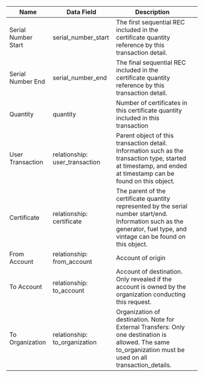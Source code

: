 | Name                | Data Field                     | Description                                                                                                                                                               |   |
|---------------------|--------------------------------|---------------------------------------------------------------------------------------------------------------------------------------------------------------------------|---|
| Serial Number Start | serial\_number\_start            | The first sequential REC included in the certificate quantity reference by this transaction detail.                                                                       |   |
| Serial Number End   | serial\_number\_end              | The final sequential REC included in the certificate quantity reference by this transaction detail.                                                                       |   |
| Quantity            | quantity                       | Number of certificates in this certificate quantity included in this transaction                                                                                          |   |
| User Transaction    | relationship: user_transaction | Parent object of this transaction detail. Information such as the transaction type, started at timestamp, and ended at timestamp can be found on this object.             |   |
| Certificate         | relationship: certificate      | The parent of the certificate quantity represented by the serial number start/end. Information such as the generator, fuel type, and vintage can be found on this object. |   |
| From Account        | relationship: from_account     | Account of origin                                                                                                                                                         |   |
| To Account          | relationship: to_account       | Account of destination. Only revealed if the account is owned by the organization conducting this request.                                                                |   |
| To Organization     | relationship: to_organization  | Organization of destination. Note for External Transfers: Only one destination is allowed. The same to_organization must be used on all transaction_details.                                                                                                                                             |   |                                                          |   |
